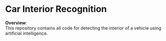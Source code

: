 # Car Interior Recognition </br>

__Overview__: </br>
This repository contains all code for detecting the interior of a vehicle using
artificial intelligence.
